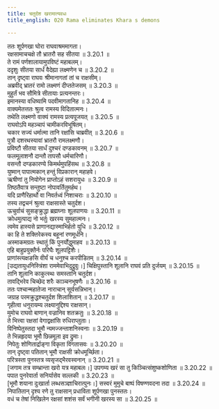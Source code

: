 ```yaml
---
title: चतुर्दश खरामात्यवधः
title_english: 020 Rama eliminates Khara s demons

---
```

<div class="audioEmbed"  caption="श्रीराम-हरिसीताराममूर्ति-घनपाठिभ्यां वचनम्" src="https://archive.org/download/Ramayana-recitation-Sriram-harisItArAmamUrti-Ghanapaati-v2/Kanda_3/Kanda_3_ARK-020-Chaturdhasha_Rakshasa_Samharaha.mp3"></div>

ततः शूर्पणखा घोरा राघवाश्रममागता।  
रक्षसामाचचक्षे तौ भ्रातरौ सह सीतया ॥ 3.20.1 ॥   
ते रामं पर्णशालायामुपविष्टं महाबलम्।  
ददृशुः सीतया सार्धं वैदेह्या लक्ष्मणेन च ॥ 3.20.2 ॥   
तान् दृष्ट्वा राघवः श्रीमानागतां तां च राक्षसीम्।  
अब्रवीद् भ्रातरं रामो लक्ष्मणं दीप्ततेजसम् ॥ 3.20.3 ॥   
मुहुर्तं भव सौमित्रे सीतायाः प्रत्यनन्तरः।  
इमानस्या वधिष्यामि पदवीमागतानिह ॥ 3.20.4 ॥   
वाक्यमेतत्ततः श्रुत्व रामस्य विदितात्मनः।  
तथेति लक्ष्मणो वाक्यं रामस्य प्रत्यपूजयत् ॥ 3.20.5 ॥   
राघवोऽपि महञ्चापं चामीकरविभूषितम्।  
चकार सज्यं धर्मात्मा तानि रक्षांसि चाब्रवीत् ॥ 3.20.6 ॥   
पुत्रौ दशरथस्यावां भ्रातरौ रामलक्ष्मणौ।  
प्रविष्टौ सीतया सार्धं दुश्चरं दण्डकावनम् ॥ 3.20.7 ॥   
फलमूलाशनौ दान्तौ तापसौ धर्मचारिणौ।  
वसन्तौ दण्डकारण्ये किमर्थमुपहिंसथ ॥ 3.20.8 ॥   
युष्मान् पापात्मकान् हन्तुं विप्रकारान् महाहवे।  
ऋषीणां तु नियोगेन प्राप्तोऽहं सशरायुधः ॥ 3.20.9 ॥   
तिष्ठतैवात्र सन्तुष्टा नोपावर्तितुमर्हथ।  
यदि प्राणैरिहार्थो वा निवर्तध्वं निशाचराः ॥ 3.20.10 ॥   
तस्य तद्वचनं श्रुत्वा राक्षसास्ते चतुर्दश।  
ऊचुर्वाचं सुसङ्क्रुद्धा ब्रह्मघ्नाः शूलपाणयः ॥ 3.20.11 ॥   
क्रोधमुत्पाद्य नो भर्तुः खरस्य सुमहात्मनः।  
त्वमेव हास्यसे प्राणानद्यास्माभिर्हतो युधि ॥ 3.20.12 ॥   
का हि ते शक्तिरेकस्य बहूनां रणमूर्धनि।  
अस्माकमग्रतः स्थातुं किं पुनर्योद्धुमाहव ॥ 3.20.13 ॥   
एहि बाहुप्रयुक्तैर्नः परिघैः शूलपट्टिशैः।  
प्राणांस्त्यक्षङसि वीर्यं च धनुश्च करपीडितम् ॥ 3.20.14 ॥   
[उद्यतायुधनिस्त्रिंशा राममेवाभिदुद्रुवुः।] चिक्षिपुस्तानि शूलानि राघवं प्रति दुर्जयम् ॥ 3.20.15 ॥   
तानि शूलानि काकुत्स्थः समस्तानि चतुर्दश।  
तावद्भिरेव चिच्छेद शरैः काञ्चनभूषणैः ॥ 3.20.16 ॥   
ततः पश्चान्महातेजा नाराचान् सूर्यसन्निभान्।  
जग्राह परमक्रुद्धश्चतुर्दश शिलाशितान् ॥ 3.20.17 ॥   
गृहीत्वा धनुरायम्य लक्ष्यानुद्दिश्य राक्षसान्।  
मुमोच राघवो बाणान् वज्रानिव शतक्रतुः ॥ 3.20.18 ॥   
ते भित्त्वा रक्षसां वेगाद्वक्षांसि रुधिराप्लुताः।  
विनिष्पेतुस्तदा भूमौ न्यमज्जन्ताशनिस्वनाः ॥ 3.20.19 ॥   
ते भिन्नहृदया भूमौ छिन्नमूला इव द्रुमाः।  
निपेतुः शोणितार्द्राङ्गा विकृता विगतासवः ॥ 3.20.20 ॥   
तान् दृष्ट्वा पतितान् भूमौ राक्षसी क्रोधमूर्च्छिता।  
परित्रस्ता पुनस्तत्र व्यसृजद्भैरवस्वनान् ॥ 3.20.21 ॥   
[जगाम तत्र सम्भ्रान्ता खरो यत्र महाबलः।] उपगम्य खरं सा तु किञ्चित्संशुष्कशोणिता ॥ 3.20.22 ॥   
पपात पुनरेवार्ता सनिर्यासेव सल्लकी ॥ 3.20.23 ॥   
[भूमौ शयाना दुःखार्ता लब्धसञ्ज्ञाचिरात्पुनः।] सस्वरं मुमुचे बाष्पं विषण्णवदना तदा ॥ 3.20.24 ॥   
निपातितान् दृश्य रणे तु राक्षसान् प्रधाविता शूर्पणखा पुनस्ततः।  
वधं च तेषां निखिलेन रक्षसां शशंस सर्वं भगीनी खरस्य सा ॥ 3.20.25 ॥   
